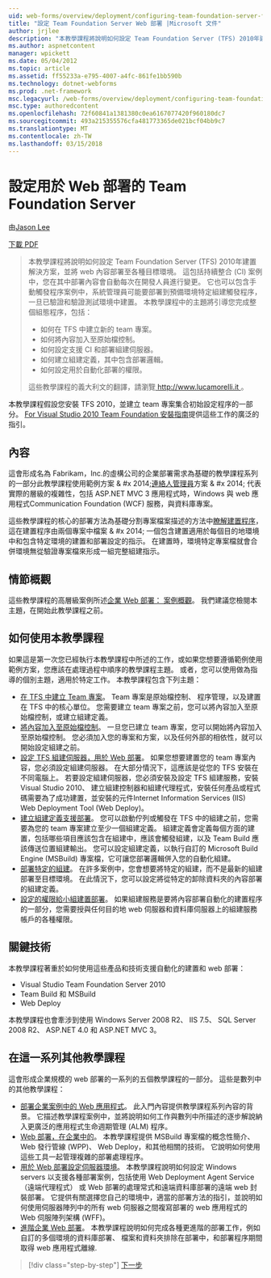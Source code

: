 ```yaml
---
uid: web-forms/overview/deployment/configuring-team-foundation-server-for-web-deployment/configuring-team-foundation-server-for-web-deployment
title: "設定 Team Foundation Server Web 部署 |Microsoft 文件"
author: jrjlee
description: "本教學課程將說明如何設定 Team Foundation Server (TFS) 2010年建置解決方案，並將 web 內容部署至各種目標環境。 這..."
ms.author: aspnetcontent
manager: wpickett
ms.date: 05/04/2012
ms.topic: article
ms.assetid: ff55233a-e795-4007-a4fc-861fe1bb590b
ms.technology: dotnet-webforms
ms.prod: .net-framework
msc.legacyurl: /web-forms/overview/deployment/configuring-team-foundation-server-for-web-deployment/configuring-team-foundation-server-for-web-deployment
msc.type: authoredcontent
ms.openlocfilehash: 72f60841a1381380c0ea6167077420f960180dc7
ms.sourcegitcommit: 493a215355576cfa481773365de021bcf04bb9c7
ms.translationtype: MT
ms.contentlocale: zh-TW
ms.lasthandoff: 03/15/2018
---
```

<a name="configuring-team-foundation-server-for-web-deployment"></a>設定用於 Web 部署的 Team Foundation Server
====================
由[Jason Lee](https://github.com/jrjlee)

[下載 PDF](https://msdnshared.blob.core.windows.net/media/MSDNBlogsFS/prod.evol.blogs.msdn.com/CommunityServer.Blogs.Components.WeblogFiles/00/00/00/63/56/8130.DeployingWebAppsInEnterpriseScenarios.pdf)

> 本教學課程將說明如何設定 Team Foundation Server (TFS) 2010年建置解決方案，並將 web 內容部署至各種目標環境。 這包括持續整合 (CI) 案例中，您在其中部署內容會自動每次在開發人員進行變更。 它也可以包含手動觸發程序案例中，系統管理員可能要部署到預備環境特定組建觸發程序，一旦已驗證和驗證測試環境中建置。 本教學課程中的主題將引導您完成整個組態程序，包括：
> 
> - 如何在 TFS 中建立新的 team 專案。
> - 如何將內容加入至原始檔控制。
> - 如何設定支援 CI 和部署組建伺服器。
> - 如何建立組建定義，其中包含部署邏輯。
> - 如何設定用於自動化部署的權限。
> 
> 這些教學課程的義大利文的翻譯，請瀏覽[ http://www.lucamorelli.it ](http://www.lucamorelli.it)。


本教學課程假設您安裝 TFS 2010，並建立 team 專案集合初始設定程序的一部分。 [For Visual Studio 2010 Team Foundation 安裝指南](https://go.microsoft.com/?linkid=9805132)提供這些工作的廣泛的指引。

## <a name="context"></a>內容

這會形成名為 Fabrikam，Inc.的虛構公司的企業部署需求為基礎的教學課程系列的一部分此教學課程使用範例方案 & #x 2014;[連絡人管理員](../web-deployment-in-the-enterprise/the-contact-manager-solution.md)方案 & #x 2014; 代表實際的層級的複雜性，包括 ASP.NET MVC 3 應用程式時，Windows 與 web 應用程式Communication Foundation (WCF) 服務，與資料庫專案。

這些教學課程的核心的部署方法為基礎分割專案檔案描述的方法中[瞭解建置程序](../web-deployment-in-the-enterprise/understanding-the-build-process.md)，這在建置程序由兩個專案中檔案 & #x 2014; 一個包含建置適用於每個目的地環境中和包含特定環境的建置和部署設定的指示。 在建置時，環境特定專案檔就會合併環境無從驗證專案檔來形成一組完整組建指示。

## <a name="scenario-overview"></a>情節概觀

這些教學課程的高層級案例所述[企業 Web 部署： 案例概觀](../deploying-web-applications-in-enterprise-scenarios/enterprise-web-deployment-scenario-overview.md)。 我們建議您檢閱本主題，在開始此教學課程之前。

## <a name="how-to-use-this-tutorial"></a>如何使用本教學課程

如果這是第一次您已經執行本教學課程中所述的工作，或如果您想要遵循範例使用範例方案，您應該在處理過程中順序的教學課程主題。 或者，您可以使用做為指導的個別主題，適用於特定工作。 本教學課程包含下列主題：

- [在 TFS 中建立 Team 專案](creating-a-team-project-in-tfs.md)。 Team 專案是原始檔控制、 程序管理，以及建置在 TFS 中的核心單位。 您需要建立 team 專案之前，您可以將內容加入至原始檔控制，或建立組建定義。
- [將內容加入至原始檔控制](adding-content-to-source-control.md)。 一旦您已建立 team 專案，您可以開始將內容加入至原始檔控制。 您必須加入您的專案和方案，以及任何外部的相依性，就可以開始設定組建之前。
- [設定 TFS 組建伺服器，用於 Web 部署](configuring-a-tfs-build-server-for-web-deployment.md)。 如果您想要建置您的 team 專案內容，您必須設定組建伺服器。 在大部分情況下，這應該是從您的 TFS 安裝在不同電腦上。 若要設定組建伺服器，您必須安裝及設定 TFS 組建服務，安裝 Visual Studio 2010、 建立組建控制器和組建代理程式，安裝任何產品或程式碼需要為了成功建置，並安裝的元件Internet Information Services (IIS) Web Deployment Tool (Web Deploy)。
- [建立組建定義支援部署](creating-a-build-definition-that-supports-deployment.md)。 您可以啟動佇列或觸發在 TFS 中的組建之前，您需要為您的 team 專案建立至少一個組建定義。 組建定義會定義每個方面的建置，包括哪些項目應該包含在組建中，應該會觸發組建，以及 Team Build 應該傳送位置組建輸出。 您可以設定組建定義，以執行自訂的 Microsoft Build Engine (MSBuild) 專案檔，它可讓您部署邏輯併入您的自動化組建。
- [部署特定的組建](deploying-a-specific-build.md)。 在許多案例中，您會想要將特定的組建，而不是最新的組建部署至目標環境。 在此情況下，您可以設定將從特定的卸除資料夾的內容部署的組建定義。
- [設定的權限給小組建置部署](configuring-permissions-for-team-build-deployment.md)。 如果組建服務是要將內容部署自動化的建置程序的一部分，您需要授與任何目的地 web 伺服器和資料庫伺服器上的組建服務帳戶的各種權限。

## <a name="key-technologies"></a>關鍵技術

本教學課程著重於如何使用這些產品和技術支援自動化的建置和 web 部署：

- Visual Studio Team Foundation Server 2010
- Team Build 和 MSBuild
- Web Deploy

本教學課程也會牽涉到使用 Windows Server 2008 R2、 IIS 7.5、 SQL Server 2008 R2、 ASP.NET 4.0 和 ASP.NET MVC 3。

## <a name="other-tutorials-in-this-series"></a>在這一系列其他教學課程

這會形成企業規模的 web 部署的一系列的五個教學課程的一部分。 這些是數列中的其他教學課程：

- [部署企業案例中的 Web 應用程式](../deploying-web-applications-in-enterprise-scenarios/deploying-web-applications-in-enterprise-scenarios.md)。 此入門內容提供教學課程系列內容的背景。 它描述教學課程案例中，並將說明如何工作與數列中所描述的逐步解說納入更廣泛的應用程式生命週期管理 (ALM) 程序。
- [Web 部署，在企業中的](../web-deployment-in-the-enterprise/web-deployment-in-the-enterprise.md)。 本教學課程提供 MSBuild 專案檔的概念性簡介、 Web 發行管線 (WPP)、 Web Deploy，和其他相關的技術。 它說明如何使用這些工具一起管理複雜的部署處理程序。
- [用於 Web 部署設定伺服器環境](../configuring-server-environments-for-web-deployment/configuring-server-environments-for-web-deployment.md)。 本教學課程說明如何設定 Windows servers 以支援各種部署案例，包括使用 Web Deployment Agent Service （遠端代理程式） 或 Web 部署的處理常式和遠端資料庫部署的遠端 web 封裝部署。 它提供有關選擇您自己的環境中，適當的部署方法的指引，並說明如何使用伺服器陣列中的所有 web 伺服器之間複寫部署的 web 應用程式的 Web 伺服陣列架構 (WFF)。
- [進階企業 Web 部署](../advanced-enterprise-web-deployment/advanced-enterprise-web-deployment.md)。 本教學課程說明如何完成各種更進階的部署工作，例如自訂的多個環境的資料庫部署、 檔案和資料夾排除在部署中，和部署程序期間取得 web 應用程式離線.

>[!div class="step-by-step"]
[下一步](creating-a-team-project-in-tfs.md)
